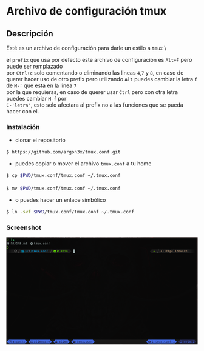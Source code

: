 # Archivo de configuración tmux

## Descripción

Esté es un archivo de configuración para darle un estilo a `tmux` \

el `prefix` que usa por defecto este archivo de configuración es `Alt+F` pero puede ser remplazado \
por `Ctrl+c` solo comentando o eliminando las lineas `4`,`7` y `8`, en caso de querer hacer uso
de otro prefix pero utilizando `Alt` puedes cambiar la letra `f` de `M-f` que esta en la linea `7` \
por la que requieras, en caso de querer usar `Ctrl` pero con otra letra puedes cambiar `M-f` por \
`C-'letra'`, esto solo afectara al prefix no a las funciones que se pueda hacer con el.

### Instalación

* clonar el repositorio

```bash
$ https://github.com/argon3x/tmux.conf.git 
```

* puedes copiar o mover el archivo `tmux.conf` a tu home

```bash
$ cp $PWD/tmux.conf/tmux.conf ~/.tmux.conf

$ mv $PWD/tmux.conf/tmux.conf ~/.tmux.conf
```

* o puedes hacer un enlace simbólico

```bash
$ ln -svf $PWD/tmux.conf/tmux.conf ~/.tmux.conf
```

### Screenshot

![Screenshot](screenshot.png)
